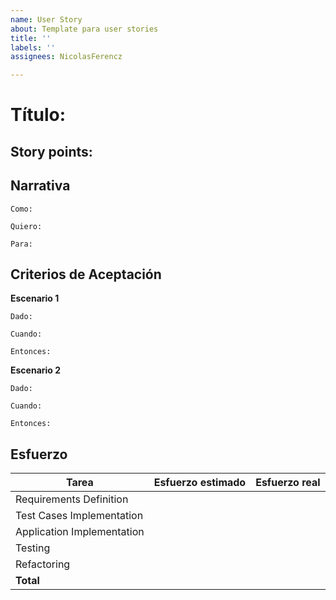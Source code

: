 ```yaml
---
name: User Story
about: Template para user stories
title: ''
labels: ''
assignees: NicolasFerencz

---
```


# Título:

## Story points: 

## Narrativa
```
Como:

Quiero:

Para:
```

## Criterios de Aceptación
**Escenario 1**
```
Dado:

Cuando:

Entonces:
```
**Escenario 2**
```
Dado:

Cuando:

Entonces:
```
## Esfuerzo

| Tarea | Esfuerzo estimado | Esfuerzo real |
|---|---|---|
|  Requirements Definition | | |
|  Test Cases Implementation | | |
|  Application Implementation | | |
|  Testing  | | |
|  Refactoring | | |
|  **Total** | | |
